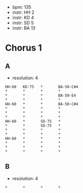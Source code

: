* bpm:    135
* instr:  HH 2
* instr:  KD 4
* instr:  SD 5
* instr:  BA 13



Chorus 1
===============================================================================

## A

* resolution: 4

````````````````````````````````````
HH-60   KD-75   *       BA-50-C#4
*       *       *       *
*       *       *       BA-50-E4
*       *       *       *
HH-60   *       *       BA-50-C#4
*       *       *       *
*       *       *       *
*       *       *       *
HH-60   *       SD-75   *
*       *       SD-75   *
*       *       *       *
*       *       *       *
HH-60   *       *       *
*       *       *       *
*       *       *       *
*       *       *       *
````````````````````````````````````

## B

* resolution: 4

````````````````````````````````````
*       *       *       *
````````````````````````````````````
